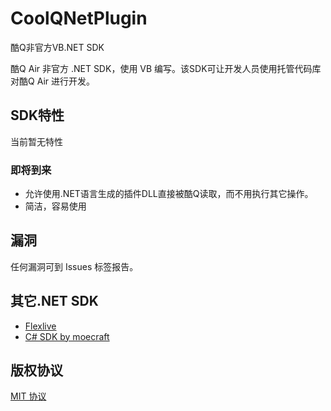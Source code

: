 # CoolQNetPlugin
酷Q非官方VB.NET SDK<br>

酷Q Air 非官方 .NET SDK，使用 VB 编写。该SDK可让开发人员使用托管代码库对酷Q Air 进行开发。

## SDK特性
当前暂无特性
### 即将到来
* 允许使用.NET语言生成的插件DLL直接被酷Q读取，而不用执行其它操作。
* 简洁，容易使用
## 漏洞
任何漏洞可到 Issues 标签报告。

## 其它.NET SDK
* [Flexlive](https://github.com/Flexlive/CQP)
* [C# SDK by moecraft](https://cqp.cc/t/24088)

## 版权协议
[MIT 协议](LICENSE)
